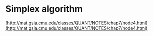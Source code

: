 # Simplex algorithm

[http://mat.gsia.cmu.edu/classes/QUANT/NOTES/chap7/node4.html](http://mat.gsia.cmu.edu/classes/QUANT/NOTES/chap7/node4.html)
